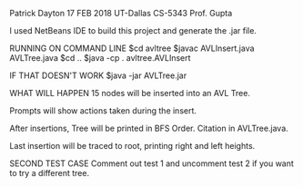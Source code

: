 Patrick Dayton
17 FEB 2018
UT-Dallas
CS-5343
Prof. Gupta

I used NetBeans IDE to build this project and generate the .jar file.

RUNNING ON COMMAND LINE
$cd avltree
$javac AVLInsert.java AVLTree.java 
$cd ..
$java -cp . avltree.AVLInsert


IF THAT DOESN'T WORK
$java -jar AVLTree.jar


WHAT WILL HAPPEN
15 nodes will be inserted into an AVL Tree. 

Prompts will show actions taken during the insert.

After insertions, Tree will be printed in BFS Order. Citation in AVLTree.java.

Last insertion will be traced to root, printing right and left heights.


SECOND TEST CASE
Comment out test 1 and uncomment test 2 if you want to try a different tree.